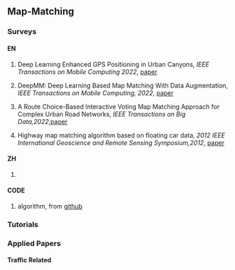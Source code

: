## Map-Matching

### Surveys
#### EN

1. Deep Learning Enhanced GPS Positioning in Urban Canyons, *IEEE Transactions on Mobile Computing 2022*, [paper](https://ieeexplore.ieee.org/document/9896986)

2. DeepMM: Deep Learning Based Map Matching With Data Augmentation, *IEEE Transactions on Mobile Computing, 2022*, [paper](https://ieeexplore.ieee.org/document/9288879)

3. A Route Choice-Based Interactive Voting Map Matching Approach for Complex Urban Road Networks, *IEEE Transactions on Big Data,2022*,[paper](https://www.computer.org/csdl/journal/bd/2022/05/09347692/1qWHcWcel8I)
4. Highway map matching algorithm based on floating car data, *2012 IEEE International Geoscience and Remote Sensing Symposium,2012*, [paper](https://ieeexplore.ieee.org/document/6352245)

#### ZH
1. 


#### CODE
1. algorithm, from [github](https://github.com/cyang-kth/fmm)


### Tutorials



### Applied Papers

#### Traffic Related


